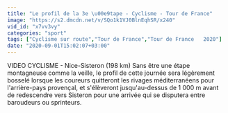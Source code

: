 ```yaml
---
title: "Le profil de la 3e \u00e9tape - Cyclisme - Tour de France"
image: "https://s2.dmcdn.net/v/SQo1k1VJ0BlnEqhSR/x240"
vid_id: "x7vv3vy"
categories: "sport"
tags: ["Cyclisme sur route","Tour de France","Tour de France   2020"]
date: "2020-09-01T15:02:07+03:00"
---
```

VIDEO CYCLISME - Nice-Sisteron (198 km)    Sans être une étape montagneuse comme la veille, le profil de cette journée sera légèrement bosselé lorsque les coureurs quitteront les rivages méditerranéens pour l'arrière-pays provençal, et s'élèveront jusqu'au-dessus de 1 000 m avant de redescendre vers Sisteron pour une arrivée qui se disputera entre baroudeurs ou sprinteurs.
